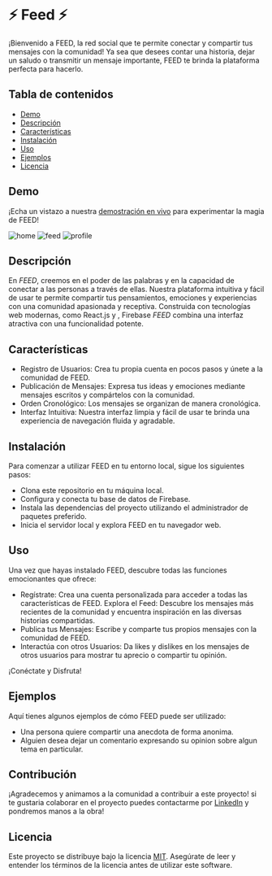 # ⚡ Feed  ⚡ 

¡Bienvenido a FEED, la red social que te permite conectar y compartir tus mensajes con la comunidad!
Ya sea que desees contar una historia, dejar un saludo o transmitir un mensaje importante, FEED te brinda la plataforma perfecta para hacerlo.

## Tabla de contenidos

- [Demo](#demo)
- [Descripción](#descripción)
- [Características](#características)
- [Instalación](#instalación)
- [Uso](#uso)
- [Ejemplos](#ejemplos)
- [Licencia](#licencia)


## Demo

¡Echa un vistazo a nuestra [demostración en vivo](https://feed-social-network-react.vercel.app) para experimentar la magia de FEED!

![home](https://github.com/GermanPagano/feed-socialNetwork-React/assets/80891761/2788d68f-94d7-409c-8e3a-cfce3158a7b8)
![feed](https://github.com/GermanPagano/feed-socialNetwork-React/assets/80891761/f4ad60c5-2481-477c-b61b-49a252b90afc)
![profile](https://github.com/GermanPagano/feed-socialNetwork-React/assets/80891761/e6d580b8-bcc1-4cf3-a5c3-3e4c1d203f75)


## Descripción

En *FEED*, creemos en el poder de las palabras y en la capacidad de conectar a las personas a través de ellas. 
Nuestra plataforma intuitiva y fácil de usar te permite compartir tus pensamientos, emociones y experiencias con una comunidad apasionada y receptiva.
Construida con tecnologías web modernas, como React.js y , Firebase *FEED* combina una interfaz atractiva con una funcionalidad potente. 




## Características

- Registro de Usuarios: Crea tu propia cuenta en pocos pasos y únete a la comunidad de FEED.
- Publicación de Mensajes: Expresa tus ideas y emociones mediante mensajes escritos y compártelos con la comunidad.
- Orden Cronológico: Los mensajes se organizan de manera cronológica.
- Interfaz Intuitiva: Nuestra interfaz limpia y fácil de usar te brinda una experiencia de navegación fluida y agradable.

## Instalación

Para comenzar a utilizar FEED en tu entorno local, sigue los siguientes pasos:

- Clona este repositorio en tu máquina local.
- Configura y conecta tu base de datos de Firebase.
- Instala las dependencias del proyecto utilizando el administrador de paquetes preferido.
- Inicia el servidor local y explora FEED en tu navegador web.

## Uso

Una vez que hayas instalado FEED, descubre todas las funciones emocionantes que ofrece:

- Regístrate: Crea una cuenta personalizada para acceder a todas las características de FEED.
Explora el Feed: Descubre los mensajes más recientes de la comunidad y encuentra inspiración en las diversas historias compartidas.
- Publica tus Mensajes: Escribe y comparte tus propios mensajes con la comunidad de FEED.
- Interactúa con otros Usuarios: Da likes y dislikes en los mensajes de otros usuarios para mostrar tu aprecio o compartir tu opinión.

¡Conéctate y Disfruta!

## Ejemplos

Aquí tienes algunos ejemplos de cómo FEED puede ser utilizado:

- Una persona quiere compartir una anecdota de forma anonima.
- Alguien desea dejar un comentario expresando su opinion sobre algun tema en particular.

## Contribución

¡Agradecemos y animamos a la comunidad a contribuir a este proyecto!
si te gustaria colaborar en el proyecto puedes contactarme por [LinkedIn](https://www.linkedin.com/in/gerhpagano/) y pondremos manos a la obra!

## Licencia

Este proyecto se distribuye bajo la licencia [MIT](./LICENSE). Asegúrate de leer y entender los términos de la licencia antes de utilizar este software.
